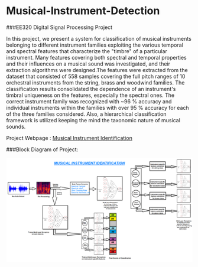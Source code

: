 # Musical-Instrument-Detection

###EE320 Digital Signal Processing Project

In this project, we present a system for classification of musical instruments belonging to different instrument families exploiting the various temporal and spectral features that characterize the "timbre" of a particular instrument. Many features covering both spectral and temporal properties and their influences on a musical sound was investigated, and their extraction algorithms were designed.The features were extracted from the dataset that consisted of 558 samples covering the full pitch ranges of 10 orchestral instruments from the string, brass and woodwind families. The classification results consolidated the dependence of an instrument's timbral uniqueness on the features, especially the spectral ones. The correct instrument family was recognized with ~96 % accuracy and individual instruments within the families with over 95 % accuracy for each of the three families considered. Also, a hierarchical classification framework is utilized keeping the mind the taxonomic nature of musical sounds. 

Project Webpage : [Musical Instrument Identification](https://k-priyadarshi.github.io/DSP-Project/)

###Block Diagram of Project:

![alt text](https://github.com/shubham-iitg-ece/Musical-Instrument-Detection/blob/master/block%20diagram.png "Musical Instrument Identification")
